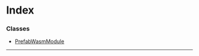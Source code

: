 

# Index

### Classes

* [PrefabWasmModule](../classes/_type_prefabwasmmodule_.prefabwasmmodule.md)

---

